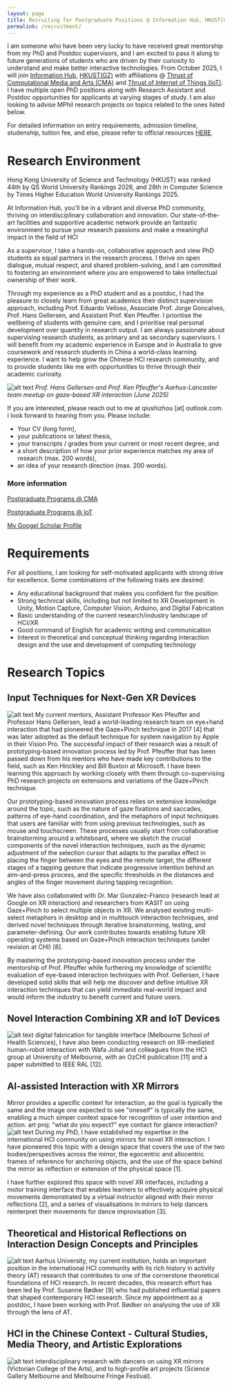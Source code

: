 ```yaml
---
layout: page
title: Recruiting for Postgraduate Positions @ Information Hub, HKUST(GZ) 
permalink: /recruitment/
---
```

I am someone who have been very lucky to have received great mentorship from my PhD and Postdoc supervisors, and I am excited to pass it along to future generations of students who are driven by their curiosity to understand and make better interactive technologies. From October 2025, I will join <a href="https://infh.hkust-gz.edu.cn/">Information Hub</a>, <a href="https://www.hkust-gz.edu.cn/">HKUST(GZ)</a> with affiliations @ <a href="https://cma.hkust-gz.edu.cn/"> Thrust of Computational Media and Arts (CMA)</a> and <a href="https://iott.hkust-gz.edu.cn/"> Thrust of Internet of Things (IoT)</a>. I have multiple open PhD positions along with Research Assistant and Postdoc opportunities for applicants at varying stages of study. I am also looking to advise MPhil research projects on topics related to the ones listed below. 

For detailed information on entry requirements, admission timeline, studenship, tuition fee, and else, please refer to official resources <a href="https://fytgs.hkust-gz.edu.cn/admissions/before-submitting-an-application">HERE</a>.

# Research Environment

Hong Kong University of Science and Technology (HKUST) was ranked 44th by QS World University Rankings 2026, and 28th in Computer Science by Times Higher Education World University Rankings 2025.

 At Information Hub, you'll be in a vibrant and diverse PhD community, thriving on interdisciplinary collaboration and innovation. Our state-of-the-art facilities and supportive academic network provide an fantastic environment to pursue your research passions and make a meaningful impact in the field of HCI

As a supervisor, I take a hands-on, collaborative approach and view PhD students as equal partners in the research process. I thrive on open dialogue, mutual respect, and shared problem-solving, and I am committed to fostering an environment where you are empowered to take intellectual ownership of their work.

Through my experience as a PhD student and as a postdoc, I had the pleasure to closely learn from great academics their distinct supervision approach, including Prof. Eduardo Velloso, Associate Prof. Jorge Goncalves, Prof. Hans Gellersen, and Assistant Prof. Ken Pfeuffer. I prioritise the wellbeing of students with genuine care, and I prioritise real personal development over quantity in research output. 
I am always passionate about supervising research students, as primary and as secondary supervisors. I will benefit from my academic experience in Europe and in Australia to give coursework and research students in China a world-class learning experience. I want to help grow the Chinese HCI research community, and to provide students like me with opportunities to thrive through their academic curiosity.



![alt text](assets/images/recruitment/gemini.jpg)
*Prof. Hans Gellersen and Prof. Ken Pfeuffer's Aarhus-Lancaster team meetup on gaze-based XR interaction  (June 2025)*

If you are interested, please reach out to me at qiushizhou [at] outlook.com. I look forward to hearing from you. Please include:

- Your CV (long form),
- your publications or latest thesis,
- your transcripts / grades from your current or most recent degree, and
- a short description of how your prior experience matches my area of research (max. 200 words),
- an idea of your research direction (max. 200 words).

### More information

<a href="https://fytgs.hkust-gz.edu.cn/programs/computational-media-and-arts-5">Postgraduate Programs @ CMA</a>

<a href="https://fytgs.hkust-gz.edu.cn/programs/internet-of-things-5">Postgraduate Programs @ IoT</a>

<a href="https://scholar.google.com.au/citations?user=a-FggqcAAAAJ&hl=en">My Googel Scholar Profile</a>


# Requirements 

For all positions, I am looking for self-motivated applicants with strong drive for excellence. Some combinations of the following traits are desired:
<ul>
  <li>Any educational background that makes you confident for the position</li>
  <li>Strong technical skills, including but not limited to XR Development in Unity, Motion Capture, Computer Vision, Arduino, and Digital Fabrication</li>
  <li>Basic understanding of the current research/industry landscape of HCI/XR</li>
  <li>Good command of English for academic writing and communication</li>
  <li>Interest in theoretical and conceptual thinking regarding interaction design and the use and development of computing technology</li>
</ul>

# Research Topics

## Input Techniques for Next-Gen XR Devices
![alt text](assets/images/recruitment/in.png)
My current mentors, Assistant Professor Ken Pfeuffer and Professor Hans Gellersen, lead a world-leading research team on eye+hand interaction that had pioneered the Gaze+Pinch technique in 2017 [4] that was later adopted as the default technique for system navigation by Apple in their Vision Pro. The successful impact of their research was a result of prototyping-based innovation process led by Prof. Pfeuffer that has been passed down from his mentors who have made key contributions to the field, such as Ken Hinckley and Bill Buxton at Microsoft. I have been learning this approach by working closely with them through co-supervising PhD research projects on extensions and variations of the Gaze+Pinch technique. 

Our prototyping-based innovation process relies on extensive knowledge around the topic, such as the nature of gaze fixations and saccades, patterns of eye-hand coordination, and the metaphors of input techniques that users are familiar with from using previous technologies, such as mouse and touchscreen. These processes usually start from collaborative brainstorming around a whiteboard, where we sketch the crucial components of the novel interaction techniques, such as the dynamic adjustment of the selection cursor that adapts to the parallax effect in placing the finger between the eyes and the remote target, the different stages of a tapping gesture that indicate progressive intention behind an aim-and-press process, and the specific thresholds in the distances and angles of the finger movement during tapping recognition.

We have also collaborated with Dr. Mar Gonzalez-Franco (research lead at Google on XR interaction) and researchers from KASIT on using Gaze+Pinch to select multiple objects in XR. We analysed existing multi-select metaphors in desktop and in multitouch interaction techniques, and derived novel techniques through iterative brainstorming, testing, and parameter-defining. Our work contributes towards enabling future XR operating systems based on Gaze+Pinch interaction techniques (under revision at CHI) [8]. 

By mastering the prototyping-based innovation process under the mentorship of Prof. Pfeuffer while furthering my knowledge of scientific evaluation of eye-based interaction techniques with Prof. Gellersen, I have developed solid skills that will help me discover and define intuitive XR interaction techniques that can yield immediate real-world impact and would inform the industry to benefit current and future users.  


## Novel Interaction Combining XR and IoT Devices
![alt text](assets/images/recruitment/out.png)
digital fabrication for tangible interface (Melbourne School of Health Sciences),  I have also been conducting research on XR-mediated human-robot interaction with Wafa Johal and colleagues from the HCI group at University of Melbourne, with an OzCHI publication [11] and a paper submitted to IEEE RAL [12].


## AI-assisted Interaction with XR Mirrors
Mirror provides a specific context for interaction, as the goal is typically the same and the image one expected to see "oneself" is typically the same, enabling a much simper context space for recognition of user intention and action. 
art proj: "what do you expect?" eye contact for glance interaction?
![alt text](assets/images/recruitment/mirror.png)
During my PhD, I have established my expertise in the international HCI community on using mirrors for novel XR interaction. I have pioneered this topic with a design space that covers the use of the two bodies/perspectives across the mirror, the egocentric and allocentric frames of reference for anchoring objects, and the use of the space behind the mirror as reflection or extension of the physical space [1]. 

I have further explored this space with novel XR interfaces, including a motor training interface that enables learners to effectively acquire physical movements demonstrated by a virtual instructor aligned with their mirror reflections [2], and a series of visualisations in mirrors to help dancers reinterpret their movements for dance improvisation [3].



## Theoretical and Historical Reflections on Interaction Design Concepts and Principles
![alt text](assets/images/recruitment/history.png)
Aarhus University, my current institution, holds an important position in the international HCI community with its rich history in activity theory (AT) research that contributes to one of the cornerstone theoretical foundations of HCI research. In recent decades, this research effort has been led by Prof. Susanne Bødker [9] who had published influential papers that shaped contemporary HCI research. Since my appointment as a postdoc, I have been working with Prof. Bødker on analysing the use of XR through the lens of AT. 

## HCI in the Chinese Context - Cultural Studies, Media Theory, and Artistic Explorations
![alt text](assets/images/recruitment/books.png)
interdisciplinary research with dancers on using XR mirrors (Victorian College of the Arts), and to high-profile art projects (Science Gallery Melbourne and Melbourne Fringe Festival).

